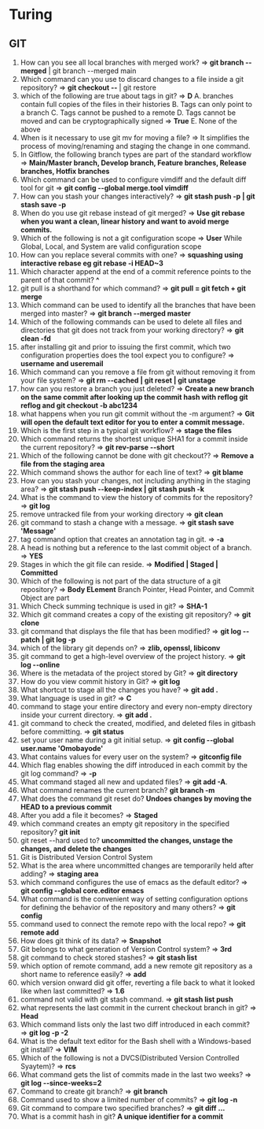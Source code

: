 # Turing

## GIT
1.  How can you see all local branches with merged work? => **git branch --merged** | git branch --merged main
2.  Which command can you use to discard changes to a file inside a git repository? => **git checkout -- <filename>** | git restore <filename>
3. which of the following are true about tags in git? => **D**
  A. branches contain full copies of the files in their histories
  B. Tags can only point to a branch
  C. Tags cannot be pushed to a remote
  D. Tags cannot be moved and can be cryptographically signed => **True**
  E. None of the above
4. When is it necessary to use git mv for moving a file? => It simplifies the process of moving/renaming and staging the change in one command.
5. In Gitflow, the following branch types are part of the standard workflow => **Main/Master branch, Develop branch, Feature branches, Release branches, Hotfix branches**
6. Which command can be used to configure vimdiff and the default diff tool for git  => **git config --global merge.tool vimdiff**
7. How can you stash your changes interactively? => **git stash push -p | git stash save -p**
8. When do you use git rebase instead of git merged? => **Use git rebase when you want a clean, linear history and want to avoid merge commits.**
9. Which of the following is not a git configuration scope => **User** While Global, Local, and System are valid configuration scope
10. How can you replace several commits with one? => **squashing using interactive rebase eg git rebase -i HEAD~3**
11. Which character append at the end of a commit reference points to the parent of that commit? **^**
12. git pull is a shorthand for which command? => **git pull = git fetch + git merge**
13. Which command can be used to identify all the branches that have been merged into master? => **git branch --merged master**
14. Which of the following commands can be used to delete all files and directories that git does not track from your working directory? => **git clean -fd**
15. after installing git and prior to issuing the first commit, which two configuration properties does the tool expect you to configure? => **username and useremail**
16. Which command can you remove a file from git without removing it from your file system? => **git rm --cached <file> | git reset <file> | git unstage <file>**
17. how can you restore a branch you just deleted? => **Create a new branch on the same commit after looking up the commit hash with reflog git reflog and git checkout -b <branch-name> abc1234**
18. what happens when you run git commit without the -m argument? => **Git will open the default text editor for you to enter a commit message.**
19. Which is the first step in a typical git workflow? => **stage the files**
20. Which command returns the shortest unique SHA1 for a commit inside the current repository? => **git rev-parse --short <commit>**
21. Which of the following cannot be done with git checkout?? => **Remove a file from the staging area**
22. Which command shows the author for each line of text? => **git blame <filename>**
23. How can you stash your changes, not including anything in the staging area? => **git stash push --keep-index | git stash push -k**
24. What is the command to view the history of commits for the repository? => **git log**
25. remove untracked file from your working directory => **git clean**
26. git command to stash a change with a message. => **git stash save 'Message'**
27. tag command option that creates an annotation tag in git. => **-a**
28. A head is nothing but a reference to the last commit object of a branch. => **YES**
29. Stages in which the git file can reside. => **Modified | Staged | Committed**
30. Which of the following is not part of the data structure of a git repository? => **Body ELement** Branch Pointer, Head Pointer, and Commit Object are part
31. Which Check summing technique is used in git? => **SHA-1**
32. Which git command creates a copy of the existing git repository? => **git clone**
33. git command that displays the file that has been modified? => **git log --patch | git log -p**
34. which of the library git depends on? => **zlib, openssl, libiconv**
35. git command to get a high-level overview of the project history. => **git log --online**
36. Where is the metadata of the project stored by Git? => **git directory**
37. How do you view commit history in Git? => **git log**
38. What shortcut to stage all the changes you have? => **git add .**
39. What language is used in git? => **C**
40. command to stage your entire directory and every non-empty directory inside your current directory. => **git add .**
41. git command to check the created, modified, and deleted files in gitbash before committing. => **git status**
42. set your user name during a git initial setup. => **git config --global user.name 'Omobayode'**
43. What contains values for every user on the system? => **gitconfig file**
44. Which flag enables showing the diff introduced in each commit by the git log command? => **-p**
45. What command staged all new and updated files? => **git add -A**.
46. What command renames the current branch? **git branch -m**
47. What does the command git reset do? **Undoes changes by moving the HEAD to a previous commit**
48. After you add a file it becomes? => **Staged**
49. which command creates an empty git repository in the specified repository? **git init**
50. git reset --hard used to? **uncommitted the changes, unstage the changes, and delete the changes**
51. Git is Distributed Version Control System
52. What is the area where uncommitted changes are temporarily held after adding? => **staging area**
53. which command configures the use of emacs as the default editor? => **git config --global core.editor emacs**
54. What command is the convenient way of setting configuration options for defining the behavior of the repository and many others? => **git config**
55. command used to connect the remote repo with the local repo? => **git remote add**
56. How does git think of its data? => **Snapshot**
57. Git belongs to what generation of Version Control system? => **3rd**
58. git command to check stored stashes? => **git stash list**
59. which option of remote command, add a new remote git repository as a short name to reference easily? => **add**
60. which version onward did git offer, reverting a file back to what it looked like when last committed? => **1.6**
61. command not valid with git stash command. => **git stash list push**
62. what represents the last commit in the current checkout branch in git? => **Head**
63. Which command lists only the last two diff introduced in each commit? => **git log -p -2**
64. What is the default text editor for the Bash shell with a Windows-based git install? => **VIM**
65. Which of the following is not a DVCS(Distributed Version Controlled Syaytem)?  => **rcs**
66. What command gets the list of commits made in the last two weeks? => **git log --since-weeks=2**
67. Command to create git branch? => **git branch**
68. Command used to show a limited number of commits? => **git log -n**
69. Git command to compare two specified branches? => **git diff ...**
70. What is a commit hash in git? **A unique identifier for a commit**

